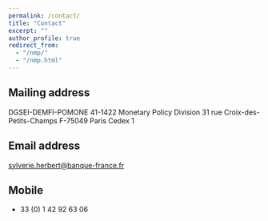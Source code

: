```yaml
---
permalink: /contact/
title: "Contact"
excerpt: ""
author_profile: true
redirect_from: 
  - "/nmp/"
  - "/nmp.html"
---
```



## Mailing address ##
DGSEI-DEMFI-POMONE 41-1422
Monetary Policy Division
31 rue Croix-des-Petits-Champs
F-75049 Paris Cedex 1

## Email address ##
sylverie.herbert@banque-france.fr

## Mobile ##
+ 33 (0) 1 42 92 63 06